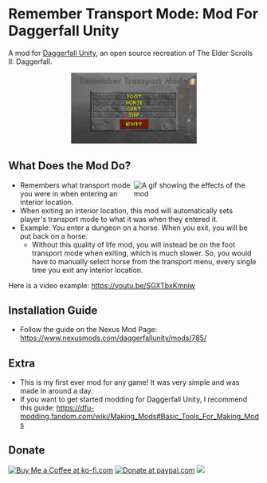 # Remember Transport Mode: Mod For Daggerfall Unity

A mod for [Daggerfall Unity](https://github.com/Interkarma/daggerfall-unity), an open source recreation of The Elder Scrolls II: Daggerfall.

<p align="center">
  <img width="50%" src="https://raw.githubusercontent.com/ArshvirGoraya/Remember-Transport-Mode/main/.github/Images/Remember%20Transportaion%20Mode%20Picture%20-%20small.jpg" alt="Heasder Image for Remember Transport Mode Mod" />
</p>

## What Does the Mod Do?

<img align="right" width="50%" src="https://github.com/ArshvirGoraya/Remember-Transport-Mode/blob/main/.github/Images/RememberTransportMode-DaggerfallUnityMod-Giffablevideo.gif" alt="A gif showing the effects of the mod" />

- Remembers what transport mode you were in when entering an interior location.
- When exiting an interior location, this mod will automatically sets player's transport mode to what it was when they entered it.
- Example: You enter a dungeon on a horse. When you exit, you will be put back on a horse.
  - Without this quality of life mod, you will instead be on the foot transport mode when exiting, which is much slower. So, you would have to manually select horse from the transport menu, every single time you exit any interior location.

Here is a video example: https://youtu.be/SGXTbxKmniw



## Installation Guide

- Follow the guide on the Nexus Mod Page: https://www.nexusmods.com/daggerfallunity/mods/785/

## Extra

- This is my first ever mod for any game! It was very simple and was made in around a day.
- If you want to get started modding for Daggerfall Unity, I recommend this guide: <https://dfu-modding.fandom.com/wiki/Making_Mods#Basic_Tools_For_Making_Mods>

## Donate
<a align="left" href='https://ko-fi.com/Z8Z6NP272' target='_blank'><img height='36' src='https://storage.ko-fi.com/cdn/kofi2.png?v=3' alt='Buy Me a Coffee at ko-fi.com' /></a>
<a href='https://www.paypal.com/donate/?hosted_button_id=6898PNAVV5QRC' target='_blank'><img width='108' src='https://github.com/user-attachments/assets/0b96763f-b586-4abb-9d42-216aab7ccb20' alt='Donate at paypal.com' /></a>
<a href='https://github.com/sponsors/ArshvirGoraya' target='_blank'><img height='30' src='https://github.com/user-attachments/assets/0e5debd6-531b-463a-a67a-e55e85102ddc'/></a>
